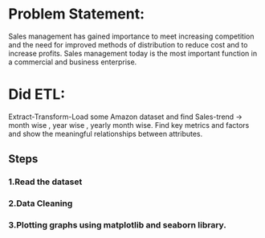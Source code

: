 # Problem Statement:
Sales management has gained importance to meet increasing competition and the need for improved methods of distribution to reduce cost and to increase profits. Sales management today is the most important function in a commercial and business enterprise.

# Did ETL:
Extract-Transform-Load some Amazon dataset and find Sales-trend -> month wise , year wise , yearly month wise. Find key metrics and factors and show the meaningful relationships between attributes.

## Steps
### 1.Read the dataset
### 2.Data Cleaning
### 3.Plotting graphs using matplotlib and seaborn library.
